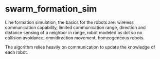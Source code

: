 # swarm_formation_sim
Line formation simulation, the basics for the robots are: wireless communication capability, limited communication range, direction and distance sensing of a neighbor in range, robot modeled as dot so no collision avoidance, omnidirection movement, homeogeneous robots.

The algorithm relies heavily on communication to update the knowledge of each robot.

